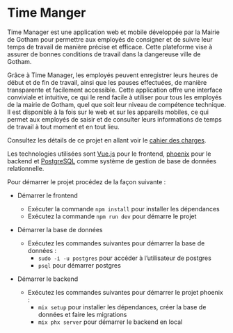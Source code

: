 # Time Manger

Time Manager est une application web et mobile développée par la Mairie de Gotham pour permettre aux employés de consigner et de suivre leur temps de travail de manière précise et efficace. Cette plateforme vise à assurer de bonnes conditions de travail dans la dangereuse ville de Gotham.

Grâce à Time Manager, les employés peuvent enregistrer leurs heures de début et de fin de travail, ainsi que les pauses effectuées, de manière transparente et facilement accessible. Cette application offre une interface conviviale et intuitive, ce qui le rend facile à utiliser pour tous les employés de la mairie de Gotham, quel que soit leur niveau de compétence technique. Il est disponible à la fois sur le web et sur les appareils mobiles, ce qui permet aux employés de saisir et de consulter leurs informations de temps de travail à tout moment et en tout lieu.

Consultez les détails de ce projet en allant voir le [cahier des charges](Project%20Study/Cahier%20des%20charges.md).

Les technologies utilisées sont [Vue.js](https://vuejs.org/) pour le frontend, [phoenix](https://www.phoenixframework.org/) pour le backend et [PostgreSQL](https://www.postgresql.org/) comme système de gestion de base de données relationnelle.

Pour démarrer le projet procédez de la façon suivante :

- Démarrer le frontend
    - Exécuter la commande `npm install` pour installer les dépendances
    - Exécutez la commande `npm run dev` pour démarre le projet

- Démarrer la base de données
    - Exécutez les commandes suivantes pour démarrer la base de données :
        - `sudo -i -u postgres` pour accéder à l’utilisateur de postgres
        - `psql` pour démarrer postgres

- Démarrer le backend
    - Exécutez les commandes suivantes pour démarrer le projet phoenix :
        - `mix setup` pour installer les dépendances, créer la base de données et faire les migrations
        - `mix phx server` pour démarrer le backend en local